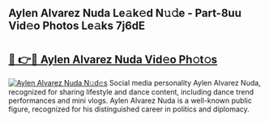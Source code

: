 ## Aylen Alvarez Nuda Le𝚊k𝚎d N𝚞𝚍e - Part-8uu Vid𝚎o Photos Le𝚊ks 7j6dE

# <h2><a href="http://fbfex1.evod.top/?m=Aylen+Alvarez+Nuda">🔗 👉🔴 Aylen Alvarez Nuda Vid𝚎o Ph𝚘t𝚘s</a></h2>

[![Aylen Alvarez Nuda N𝚞d𝚎s](https://i.imgur.com/8V9OHl7.gif)](http://fbfex1.evod.top/?m=Aylen+Alvarez+Nuda)
Social media personality Aylen Alvarez Nuda, recognized for sharing lifestyle and dance content, including dance trend performances and mini vlogs. Aylen Alvarez Nuda is a well-known public figure, recognized for his distinguished career in politics and diplomacy. 
